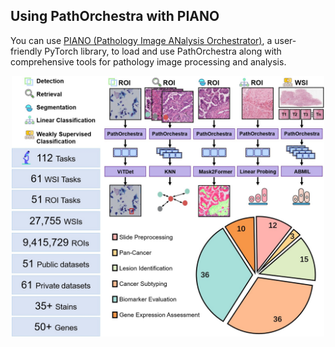 ## Using PathOrchestra with PIANO
You can use [PIANO (Pathology Image ANalysis Orchestrator)](https://github.com/WonderLandxD/PIANO/tree/preview), a user-friendly PyTorch library, to load and use PathOrchestra along with comprehensive tools for pathology image processing and analysis.



<div align="center">
    <img src="../figures/DownsteamStatics.jpg" width="500" alt="PIANO and PathOrchestra"/>
</div>

